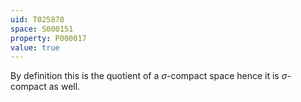 ```yaml
---
uid: T025870
space: S000151
property: P000017
value: true
---
```


By definition this is the quotient of a $\sigma$-compact space hence it is $\sigma$-compact as well.

